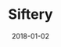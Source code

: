 ---
layout: site
title: "Siftery"
date: 2018-01-02
categories: [community]
version: 1.5.9
major: 1
minor: 5
patch: 9
slug: siftery
link: https://siftery.com/
permalink: /sites/:slug
---